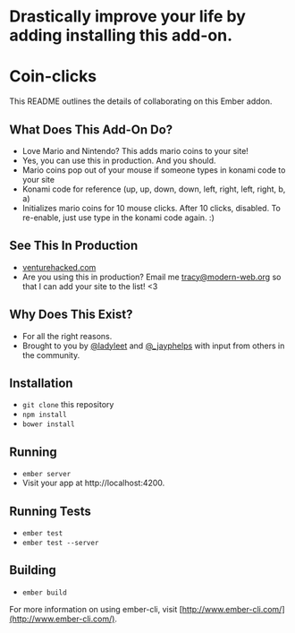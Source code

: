# Drastically improve your life by adding installing this add-on.

# Coin-clicks

This README outlines the details of collaborating on this Ember addon.

## What Does This Add-On Do?
* Love Mario and Nintendo? This adds mario coins to your site!
* Yes, you can use this in production. And you should.
* Mario coins pop out of your mouse if someone types in konami code to your site
* Konami code for reference (up, up, down, down, left, right, left, right, b, a)
* Initializes mario coins for 10 mouse clicks. After 10 clicks, disabled. To re-enable, just use type in the konami code again. :) 

## See This In Production
* [venturehacked.com](http://www.venturehacked.com/)
* Are you using this in production? Email me tracy@modern-web.org so that I can add your site to the list! <3 

## Why Does This Exist?
* For all the right reasons.
* Brought to you by [@ladyleet](http://www.twitter.com/ladyleet) and [@_jayphelps](http://www.twitter.com/_jayphelps) with input from others in the community.

## Installation

* `git clone` this repository
* `npm install`
* `bower install`

## Running

* `ember server`
* Visit your app at http://localhost:4200.

## Running Tests

* `ember test`
* `ember test --server`

## Building

* `ember build`

For more information on using ember-cli, visit [http://www.ember-cli.com/](http://www.ember-cli.com/).

